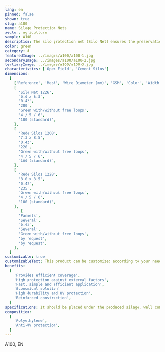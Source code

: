 ```yaml
---
lang: en
pinned: false
shown: true
slug: a100
name: Silage Protection Nets
sector: agriculture
sample: A100
description: The silo protection net (Silo Net) ensures the preservation of the quality of the produced silage and prevents it from "breathing" (anaerobiosis). It is essential to ensure good silage and proper ensiling. We can supply this net in rolls or customized in sheets.
color: green
category: d
featuredImage: ../images/a100/a100-1.jpg
secondaryImage: ../images/a100/a100-2.jpg
tertiaryImage: ../images/a100/a100-3.jpg
characteristics: ['Open Field', 'Cement Silos']
dimensions:
  [
    ['Reference', 'Mesh', 'Wire Diameter (mm)', 'GSM', 'Color', 'Width (m)', 'Lenght (m)'],
    [
      'Silo Net 1226',
      '6.0 x 8.5',
      '0.42',
      '200',
      'Green with/without free loops',
      '4 / 5 / 6',
      '100 (standard)',
    ],
    [
      'Rede Silos 1208',
      '7.3 x 8.5',
      '0.42',
      '220',
      'Green with/without free loops',
      '4 / 5 / 6',
      '100 (standard)',
    ],
    [
      'Rede Silos 1228',
      '8.0 x 8.5',
      '0.42',
      '235',
      'Green with/without free loops',
      '4 / 5 / 6',
      '100 (standard)',
    ],
       [
      'Pannels',
      'Several',
      '0.42',
      'Several',
      'Green with/without free loops',
      'by request',
      'by request',
    ],
  ]
customizable: true
customizableText: This product can be customized according to your needs. Contact us for more information.
benefits:
  [
    'Provides efficient coverage',
    'High protection against external factors',
    'Fast, simple and efficient application',
    'Economical solution'
    'High durability and UV protection',
    'Reinforced construction',
  ]
specifications: It should be placed under the produced silage, well compacted, and covering it entirety. To ensure that the ends are securely sealed and to prevent the entry of air, the use of silo bags is recommended.
composition:
  [
    'Polyethylene',
    'Anti-UV protection',
  ]
---
```


A100, EN
